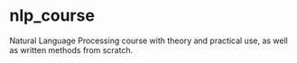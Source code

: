 # nlp_course
Natural Language Processing course with theory and practical use, as well as written methods from scratch.
